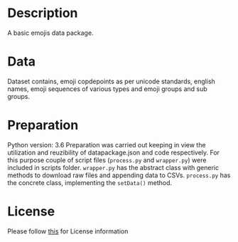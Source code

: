 # Description
A basic emojis data package.

# Data
Dataset contains, emoji copdepoints as per unicode standards, english names, emoji sequences of various types and emoji groups and sub groups.

# Preparation
Python version: 3.6
Preparation was carried out keeping in view the utilization and reuzibility of datapackage.json and code respectively. For this purpose couple of script files (`process.py` and `wrapper.py`) were included in scripts folder. `wrapper.py` has the abstract class with generic methods to download raw files and appending data to CSVs. `process.py` has the concrete class, implementing the `setData()` method.

# License
Please follow [this]("http://www.unicode.org/copyright.html#License") for License information
